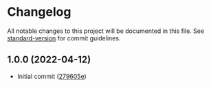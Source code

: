 # Changelog

All notable changes to this project will be documented in this file. See [standard-version](https://github.com/conventional-changelog/standard-version) for commit guidelines.

## 1.0.0 (2022-04-12)



* Initial commit ([279605e](https://github.com/impleotv/st-launcher/commit/279605e5412acb7d3c38e8ba6fbf604fc8116b35))
